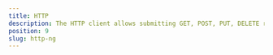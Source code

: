 ```yaml
---
title: HTTP
description: The HTTP client allows submitting GET, POST, PUT, DELETE requests on both iOS and Android. 
position: 9
slug: http-ng
---
```

